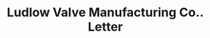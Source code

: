 ---
doi: 10.7916/D8V70WPX
date_other: '1900'
date_other_textual: '1900'
form: correspondence
genre:
- Letters (correspondence)
name:
- Ludlow Valve Manufacturing Co.
object_in_context_url: https://biggert.cul.columbia.edu/items/view/ave_biggert_01217
subject_hierarchical_geographic:
- Troy, New York, United States
subject_name:
- Ludlow Valve Manufacturing Co.
title: Ludlow Valve Manufacturing Co.. Letter
sort_title: Ludlow Valve Manufacturing Co.. Letter
call_number: ave_biggert_01217
coordinates:
- 42.73166666666667,-73.69250000000001
pid: ave_biggert_01217
identifiers: ave_biggert_01217
thumbnail: https://derivativo-2.library.columbia.edu/iiif/2/ldpd:343366/full/!256,256/0/native.jpg
permalink: "/items/ave_biggert_01217/"
layout: iiif-image-page
---